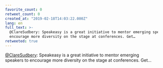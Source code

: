 ```yaml
---
favorite_count: 0
retweet_count: 0
created_at: "2019-02-18T14:03:22.000Z"
lang: en
full_text: >-
  @ClareSudbery: Speakeasy is a great initiative to mentor emerging speakers to
  encourage more diversity on the stage at conferences. Get…
retweeted: true
---
```


[@ClareSudbery](https://twitter.com/ClareSudbery): Speakeasy is a great
initiative to mentor emerging speakers to encourage more diversity on the stage
at conferences. Get…
